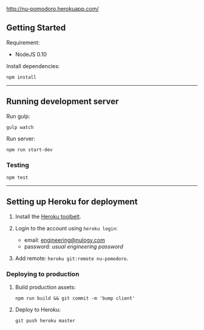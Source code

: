 http://nu-pomodoro.herokuapp.com/

## Getting Started

Requirement:

- NodeJS 0.10


Install dependencies:

```
npm install
```

---

## Running development server

Run gulp:

```
gulp watch
```

Run server:

```
npm run start-dev
```

### Testing

```
npm test
```

---

## Setting up Heroku for deployment

1. Install the [Heroku toolbelt](https://toolbelt.heroku.com/).

2. Login to the account using `heroku login`:
    - email: engineering@nulogy.com
    - password: *usual engineering password*

3. Add remote: `heroku git:remote nu-pomodoro`.


### Deploying to production

1. Build production assets:

    ```
    npm run build && git commit -m 'bump client'
    ```

2. Deploy to Heroku:

    ```
    git push heroku master
    ```

